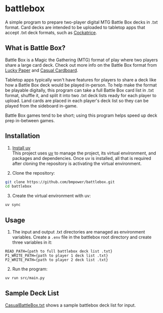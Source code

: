 # battlebox

A simple program to prepare two-player digital MTG Battle Box decks in .txt format. Card decks are intended to be uploaded to tabletop apps that accept .txt deck formats, such as [Cockatrice](https://cockatrice.github.io/).

## What is Battle Box?
Battle Box is a Magic the Gathering (MTG) format of play where two players share a large card deck. Check out more info on the Battle Box format from [Lucky Paper](https://luckypaper.co/articles/a-guide-to-battle-box/) and [Casual Cardboard](https://www.youtube.com/watch?v=_3K75KYFoAk).

Tabletop apps typically won't have features for players to share a deck like how a Battle Box deck would be played in-person. To help make the format be playable digitally, this program can take a full Battle Box card list in .txt format, shuffle it, and split it into two .txt deck lists ready for each player to upload.  Land cards are placed in each player's deck list so they can be played from the sideboard in-game. 

Battle Box games tend to be short; using this program helps speed up deck prep in-between games.

## Installation
1. [Install uv](https://docs.astral.sh/uv/getting-started/installation/)<br>
This project uses [uv](https://docs.astral.sh/uv/) to manage the project, its virtual environment, and packages and dependencies. Once uv is installed, all that is required after cloning the repository is activating the virtual environment.<br>


2. Clone the repository:
```sh
git clone https://github.com/bmpower/battlebox.git
cd battlebox
```

3. Create the virtual environment with uv:
```sh
uv sync
```

## Usage
1. The input and output .txt directories are managed as environment variables. Create a ```.env``` file in the battlebox root directory and create three variables in it:
```env
READ_PATH={path to full battlebox deck list .txt}
P1_WRITE_PATH={path to player 1 deck list .txt}
P2_WRITE_PATH={path to player 2 deck list .txt}
```

2. Run the program:
```sh
uv run src/main.py
```

## Sample Deck List
[CasualBattleBox.txt](https://github.com/bmpower/battlebox/blob/master/CasualBattleBox.txt) shows a sample battlebox deck list for input.

